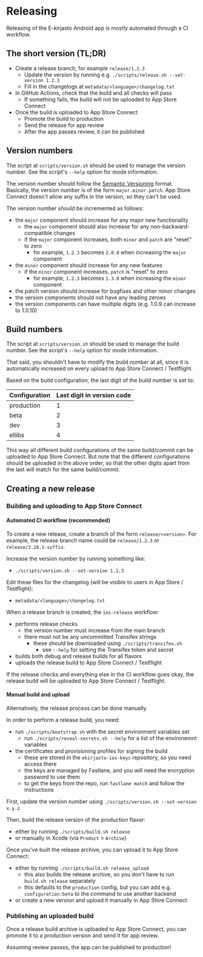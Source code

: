 # Releasing

Releasing of the E-kirjasto Android app is mostly automated through a CI workflow.


## The short version (TL;DR)

- Create a release branch, for example `release/1.2.3`
    - Update the version by running e.g. `./scripts/release.sh --set-version 1.2.3`
    - Fill in the changelogs at `metadata/<language>/changelog.txt`
- In GitHub Actions, check that the build and all checks will pass
    - If something fails, the build will not be uploaded to App Store Connect
- Once the build is uploaded to App Store Connect
    - Promote the build to production
    - Send the release for app review
    - After the app passes review, it can be published


## Version numbers

The script at `scripts/version.sh` should be used to manage the version number.
See the script's `--help` option for mode information.

The version number should follow the [Semantic Versioning](https://semver.org/) format.
Basically, the version number is of the form `major.minor.patch`.
App Store Connect doesn't allow any suffix in the version, so they can't be used.

The version number should be incremented as follows:
- the `major` component should increase for any major new functionality
    - the `major` component should also increase for any non-backward-compatible changes
    - if the `major` component increases, both `minor` and `patch` are "reset" to zero
        - for example, `1.2.3` becomes `2.0.0` when increasing the `major` component
- the `minor` component should increase for any new features
    - if the `minor` component increases, `patch` is "reset" to zero
        - for example, `1.2.3` becomes `1.3.0` when increasing the `minor` component
- the patch version should increase for bugfixes and other minor changes
- the version components should not have any leading zeroes
- the version components can have multiple digits (e.g. 1.0.9 can increase to 1.0.10)


## Build numbers

The script at `scripts/version.sh` should be used to manage the build number.
See the script's `--help` option for mode information.

That said, you shouldn't have to modify the build number at all,
since it is automatically increased on every upload to App Store Connect / Testflight.

Based on the build configuration, the last digit of the build number is set to:

| Configuration | Last digit in version code |
|---------------|----------------------------|
| production    | 1                          |
| beta          | 2                          |
| dev           | 3                          |
| ellibs        | 4                          |

This way all different build configurations of the same build/commit can be uploaded to App Store Connect.
But note that the different configurations should be uploaded in the above order, so that the other digits apart from the last will match for the same build/commit.


## Creating a new release

### Building and uploading to App Store Connect

#### Automated CI workflow (recommended)

To create a new release, create a branch of the form `release/<version>`.
For example, the release branch name could be `release/1.2.3` or `release/3.20.1-suffix`.

Increase the version number by running something like:
- `./scripts/version.sh --set-version 1.2.3`

Edit these files for the changelog (will be visible to users in App Store / Testflight):
- `metadata/<language>/changelog.txt`

When a release branch is created, the `ios-release` workflow:
- performs release checks
    - the version number must increase from the main branch
    - there must not be any uncommitted Transifex strings
        - these should be downloaded using `./scripts/transifex.sh`
            - see `--help` for setting the Transifex token and secret
- builds both debug and release builds for all flavors
- uploads the release build to App Store Connect / Testflight

If the release checks and everything else in the CI workflow goes okay,
the release build will be uploaded to App Store Connect / Testflight.


#### Manual build and upload

Alternatively, the release process can be done manually.

In order to perform a release build, you need:
- run `./scripts/bootstrap.sh` with the secret environment variables set
    - run `./scripts/reveal-secrets.sh --help` for a list of the environemnt variables
- the certificates and provisioning profiles for signing the build
    - these are stored in the `ekirjasto-ios-keys` repository, so you need access there
    - the keys are managed by Fastlane, and you will need the encryption password to use them
    - to get the keys from the repo, run `fastlane match` and follow the instructions

First, update the version number using `./scripts/version.sh --set-version x.y.z`.

Then, build the release version of the production flavor:
- either by running `./scripts/build.sh release`
- or manually in Xcode (via `Product` > `Archive`)

Once you've built the release archive, you can upload it to App Store Connect:
- either by running `./scripts/build.sh release_upload`
    - this also builds the release archive, so you don't have to run `build.sh release` separately
    - this defaults to the `production` config, but you can add e.g. `configuration:beta` to the command to use another backend
- or create a new version and upload it manually in App Store Connect


### Publishing an uploaded build

Once a release build archive is uploaded to App Store Connect,
you can promote it to a production version and send it for app review.

Assuming review passes, the app can be published to production!
